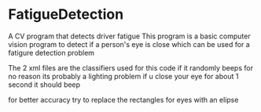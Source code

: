 # FatigueDetection
A CV program that detects driver fatigue 
This program is a basic computer vision program to detect if a person's eye is close which can be used for a fatigure detection problem

The 2 xml files are the classifiers used for this code
if it randomly beeps for no reason its probably a lighting problem
if u close your eye for about 1 second it should beep

for better accuracy try to replace the rectangles for eyes with an elipse 
